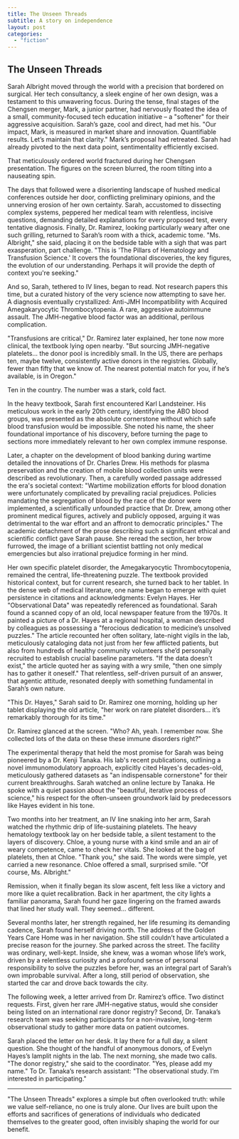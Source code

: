 ```yaml
---
title: The Unseen Threads
subtitle: A story on independence
layout: post
categories: 
  - "fiction"
---
```


## The Unseen Threads

Sarah Albright moved through the world with a precision that bordered on surgical. Her tech consultancy, a sleek engine of her own design, was a testament to this unwavering focus. During the tense, final stages of the Chengsen merger, Mark, a junior partner, had nervously floated the idea of a small, community-focused tech education initiative – a "softener" for their aggressive acquisition. Sarah’s gaze, cool and direct, had met his. "Our impact, Mark, is measured in market share and innovation. Quantifiable results. Let’s maintain that clarity." Mark’s proposal had retreated. Sarah had already pivoted to the next data point, sentimentality efficiently excised.

That meticulously ordered world fractured during her Chengsen presentation. The figures on the screen blurred, the room tilting into a nauseating spin.

The days that followed were a disorienting landscape of hushed medical conferences outside her door, conflicting preliminary opinions, and the unnerving erosion of her own certainty. Sarah, accustomed to dissecting complex systems, peppered her medical team with relentless, incisive questions, demanding detailed explanations for every proposed test, every tentative diagnosis. Finally, Dr. Ramirez, looking particularly weary after one such grilling, returned to Sarah’s room with a thick, academic tome. "Ms. Albright," she said, placing it on the bedside table with a sigh that was part exasperation, part challenge. "This is 'The Pillars of Hematology and Transfusion Science.' It covers the foundational discoveries, the key figures, the evolution of our understanding. Perhaps it will provide the depth of context you're seeking."

And so, Sarah, tethered to IV lines, began to read. Not research papers this time, but a curated history of the very science now attempting to save her. A diagnosis eventually crystallized: Anti-JMH Incompatibility with Acquired Amegakaryocytic Thrombocytopenia. A rare, aggressive autoimmune assault. The JMH-negative blood factor was an additional, perilous complication.

"Transfusions are critical," Dr. Ramirez later explained, her tone now more clinical, the textbook lying open nearby. "But sourcing JMH-negative platelets… the donor pool is incredibly small. In the US, there are perhaps ten, maybe twelve, consistently active donors in the registries. Globally, fewer than fifty that we know of. The nearest potential match for you, if he’s available, is in Oregon."

Ten in the country. The number was a stark, cold fact.

In the heavy textbook, Sarah first encountered Karl Landsteiner. His meticulous work in the early 20th century, identifying the ABO blood groups, was presented as the absolute cornerstone without which safe blood transfusion would be impossible. She noted his name, the sheer foundational importance of his discovery, before turning the page to sections more immediately relevant to her own complex immune response.

Later, a chapter on the development of blood banking during wartime detailed the innovations of Dr. Charles Drew. His methods for plasma preservation and the creation of mobile blood collection units were described as revolutionary. Then, a carefully worded passage addressed the era's societal context: "Wartime mobilization efforts for blood donation were unfortunately complicated by prevailing racial prejudices. Policies mandating the segregation of blood by the race of the donor were implemented, a scientifically unfounded practice that Dr. Drew, among other prominent medical figures, actively and publicly opposed, arguing it was detrimental to the war effort and an affront to democratic principles." The academic detachment of the prose describing such a significant ethical and scientific conflict gave Sarah pause. She reread the section, her brow furrowed, the image of a brilliant scientist battling not only medical emergencies but also irrational prejudice forming in her mind.

Her own specific platelet disorder, the Amegakaryocytic Thrombocytopenia, remained the central, life-threatening puzzle. The textbook provided historical context, but for current research, she turned back to her tablet. In the dense web of medical literature, one name began to emerge with quiet persistence in citations and acknowledgments: Evelyn Hayes. Her "Observational Data" was repeatedly referenced as foundational. Sarah found a scanned copy of an old, local newspaper feature from the 1970s. It painted a picture of a Dr. Hayes at a regional hospital, a woman described by colleagues as possessing a "ferocious dedication to medicine’s unsolved puzzles." The article recounted her often solitary, late-night vigils in the lab, meticulously cataloging data not just from her few afflicted patients, but also from hundreds of healthy community volunteers she’d personally recruited to establish crucial baseline parameters. "If the data doesn't exist," the article quoted her as saying with a wry smile, "then one simply has to gather it oneself." That relentless, self-driven pursuit of an answer, that agentic attitude, resonated deeply with something fundamental in Sarah’s own nature.

"This Dr. Hayes," Sarah said to Dr. Ramirez one morning, holding up her tablet displaying the old article, "her work on rare platelet disorders… it’s remarkably thorough for its time."

Dr. Ramirez glanced at the screen. "Who? Ah, yeah. I remember now. She collected lots of the data on these these immune disorders right?"

The experimental therapy that held the most promise for Sarah was being pioneered by a Dr. Kenji Tanaka. His lab's recent publications, outlining a novel immunomodulatory approach, explicitly cited Hayes's decades-old, meticulously gathered datasets as "an indispensable cornerstone" for their current breakthroughs. Sarah watched an online lecture by Tanaka. He spoke with a quiet passion about the "beautiful, iterative process of science," his respect for the often-unseen groundwork laid by predecessors like Hayes evident in his tone.

Two months into her treatment, an IV line snaking into her arm, Sarah watched the rhythmic drip of life-sustaining platelets. The heavy hematology textbook lay on her bedside table, a silent testament to the layers of discovery. Chloe, a young nurse with a kind smile and an air of weary competence, came to check her vitals. She looked at the bag of platelets, then at Chloe. "Thank you," she said. The words were simple, yet carried a new resonance. Chloe offered a small, surprised smile. "Of course, Ms. Albright."

Remission, when it finally began its slow ascent, felt less like a victory and more like a quiet recalibration. Back in her apartment, the city lights a familiar panorama, Sarah found her gaze lingering on the framed awards that lined her study wall. They seemed… different.

Several months later, her strength regained, her life resuming its demanding cadence, Sarah found herself driving north. The address of the Golden Years Care Home was in her navigation. She still couldn’t have articulated a precise reason for the journey. She parked across the street. The facility was ordinary, well-kept. Inside, she knew, was a woman whose life’s work, driven by a relentless curiosity and a profound sense of personal responsibility to solve the puzzles before her, was an integral part of Sarah’s own improbable survival. After a long, still period of observation, she started the car and drove back towards the city.

The following week, a letter arrived from Dr. Ramirez’s office. Two distinct requests. First, given her rare JMH-negative status, would she consider being listed on an international rare donor registry? Second, Dr. Tanaka’s research team was seeking participants for a non-invasive, long-term observational study to gather more data on patient outcomes.

Sarah placed the letter on her desk. It lay there for a full day, a silent question. She thought of the handful of anonymous donors, of Evelyn Hayes’s lamplit nights in the lab. The next morning, she made two calls. "The donor registry," she said to the coordinator. "Yes, please add my name." To Dr. Tanaka’s research assistant: "The observational study. I’m interested in participating."

***

"The Unseen Threads" explores a simple but often overlooked truth: while we value self-reliance, no one is truly alone. Our lives are built upon the efforts and sacrifices of generations of individuals who dedicated themselves to the greater good, often invisibly shaping the world for our benefit.